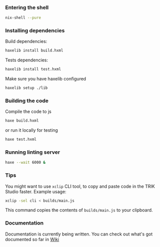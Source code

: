 ### Entering the shell
```bash
nix-shell --pure
```

### Installing dependencies
Build dependencies:
```bash
haxelib install build.hxml
```
Tests dependencies:
```bash
haxelib install test.hxml
```

Make sure you have haxelib configured
```bash
haxelib setup ./lib
```

### Building the code
Compile the code to js
```bash
haxe build.hxml
```
or run it locally for testing
```bash
haxe test.hxml
```

### Running linting server
```bash
haxe --wait 6000 &
```

### Tips
You might want to use `xclip` CLI tool, to copy and paste code in the TRIK Studio faster. Example usage:
```bash
xclip -sel cli < builds/main.js
```
This command copies the contents of `builds/main.js` to your clipboard.

### Documentation
Documentation is currently being written. You can check out what's got documented so far in [Wiki](https://github.com/run4w4y/nti_irs/wiki)
